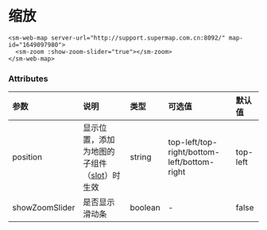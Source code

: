 # 缩放

<sm-iframe src="http://iclient.supermap.io/examples/component/components_zoom_vue.html"></sm-iframe>

```vue
<sm-web-map server-url="http://support.supermap.com.cn:8092/" map-id="1649097980">
  <sm-zoom :show-zoom-slider="true"></sm-zoom>
</sm-web-map>
```

### Attributes

| 参数           | 说明                                                                            | 类型    | 可选值                                      | 默认值   |
| :------------- | :------------------------------------------------------------------------------ | :------ | :------------------------------------------ | :------- |
| position       | 显示位置，添加为地图的子组件（[slot](https://cn.vuejs.org/v2/api/#slot)）时生效 | string  | top-left/top-right/bottom-left/bottom-right | top-left |
| showZoomSlider | 是否显示滑动条                                                                  | boolean | -                                           | false    |
